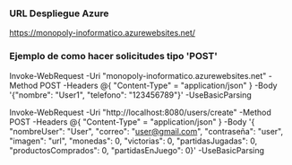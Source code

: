 ### URL Despliegue Azure
https://monopoly-inoformatico.azurewebsites.net/

### Ejemplo de como hacer solicitudes tipo 'POST'
Invoke-WebRequest -Uri "monopoly-inoformatico.azurewebsites.net" -Method POST -Headers @{ "Content-Type" = "application/json" } -Body '{"nombre": "User1", "telefono": "123456789"}' -UseBasicParsing


Invoke-WebRequest -Uri "http://localhost:8080/users/create" -Method POST -Headers @{ "Content-Type" = "application/json" } -Body '{ "nombreUser": "User", "correo": "user@gmail.com", "contraseña": "user", "imagen": "url", "monedas": 0, "victorias": 0, "partidasJugadas": 0, "productosComprados": 0, "partidasEnJuego": 0}' -UseBasicParsing
